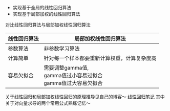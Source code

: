 * 实现基于全局的线性回归算法
* 实现基于局部加权的线性回归算法

对比线性回归算法与局部加权线性回归算法

|线性回归算法|局部加权线性回归算法|
|--|--|
|参数算法|非参数学习算法|
|计算简单|针对每一个样本都要重新计算权重，计算复杂度高|
|容易欠拟合|需要调整gamma值,<br>gamma值过小容易过拟合<br>gamma值过大容易欠拟合|


关于线性回归和局部加权线性回归的原理推导见自己的博客～
[线性回归笔记](https://blog.csdn.net/weixin_44264662/article/details/99549474)
其中关于对向量求导的两个常用公式熟练记忆～
